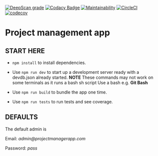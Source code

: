 [![DeepScan grade](https://deepscan.io/api/teams/21091/projects/24500/branches/756391/badge/grade.svg)](https://deepscan.io/dashboard#view=project&tid=21091&pid=24500&bid=756391)  [![Codacy Badge](https://app.codacy.com/project/badge/Grade/da4530e542b647f8a04370da1e6eca5b)](https://app.codacy.com/gh/JoshuaOndieki/project-manager-app/dashboard?utm_source=gh&utm_medium=referral&utm_content=&utm_campaign=Badge_grade)   [![Maintainability](https://api.codeclimate.com/v1/badges/9690d519beb1f8e313aa/maintainability)](https://codeclimate.com/github/JoshuaOndieki/project-manager-app/maintainability)  [![CircleCI](https://dl.circleci.com/status-badge/img/gh/JoshuaOndieki/project-manager-app/tree/main.svg?style=svg)](https://dl.circleci.com/status-badge/redirect/gh/JoshuaOndieki/project-manager-app/tree/main)  [![codecov](https://codecov.io/gh/JoshuaOndieki/project-manager-app/branch/main/graph/badge.svg?token=7TP7FVE0IB)](https://codecov.io/gh/JoshuaOndieki/project-manager-app)

# Project management app

## START HERE

- `npm install` to install dependencies.

- Use `npm run dev` to start up a development server ready with a devdb.json already started.
**NOTE** These commands may not work on some terminals as it runs a bash sh script
Use a bash e.g. **Git Bash**

- Use `npm run build` to bundle the app one time.

- Use `npm run tests` to run tests and see coverage.

## DEFAULTS

The default admin is

Email: _admin@projectmanagerapp.com_ 

Password: _pass_
